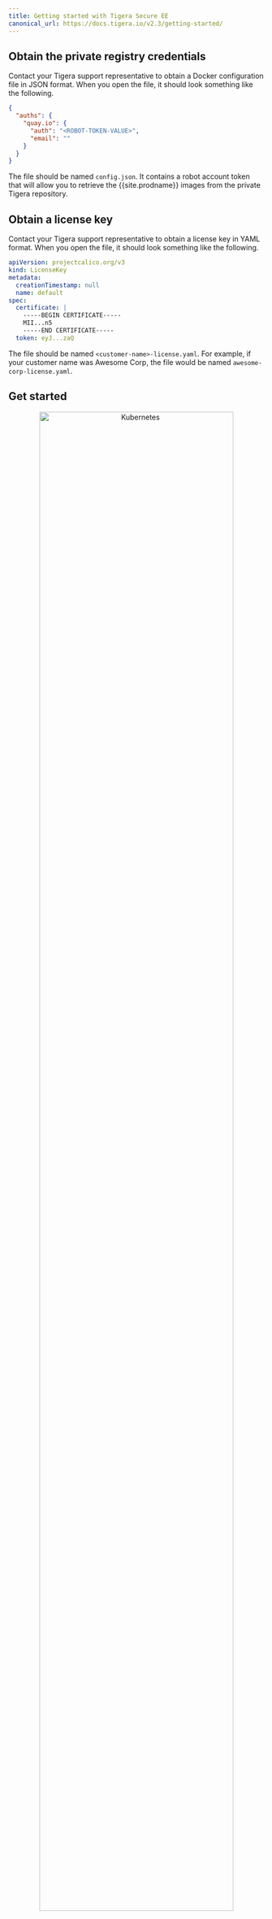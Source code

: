 ```yaml
---
title: Getting started with Tigera Secure EE
canonical_url: https://docs.tigera.io/v2.3/getting-started/
---
```


## Obtain the private registry credentials

Contact your Tigera support representative to obtain a Docker configuration file
in JSON format. When you open the file, it should look something like the following.

```json
{
  "auths": {
    "quay.io": {
      "auth": "<ROBOT-TOKEN-VALUE>",
      "email": ""
    }
  }
}
```

The file should be named `config.json`. It contains a robot account token that will allow you to retrieve the {{site.prodname}} images from the private Tigera repository.

## Obtain a license key

Contact your Tigera support representative to obtain a license key in YAML format.
When you open the file, it should look something like the following.

```yaml
apiVersion: projectcalico.org/v3
kind: LicenseKey
metadata:
  creationTimestamp: null
  name: default
spec:
  certificate: |
    -----BEGIN CERTIFICATE-----
    MII...n5
    -----END CERTIFICATE-----
  token: eyJ...zaQ
```

The file should be named `<customer-name>-license.yaml`. For example, if your customer name
was Awesome Corp, the file would be named `awesome-corp-license.yaml`.

## Get started

<div class="row">
  <div class="col-xs-6 col-md-3" style="text-align:center">
    <a href="/{{page.version}}/getting-started/kubernetes/" class="thumbnail">
      <img src="{{site.baseurl}}/images/kubernetes_logo.svg" alt="Kubernetes" width="87%">
    </a>
    Kubernetes
  </div>
  <div class="col-xs-6 col-md-3" style="text-align:center">
    <a href="/{{page.version}}/getting-started/kubernetes/installation/eks" class="thumbnail">
      <img src="{{site.baseurl}}/images/icon-aws-amazon-eks.svg" alt="Amazon EKS" width="75%">
    </a>
    Amazon EKS
  </div>
  <div class="col-xs-6 col-md-3" style="text-align:center">
    <a href="/{{page.version}}/getting-started/kubernetes/installation/docker-ee" class="thumbnail">
      <img src="{{site.baseurl}}/images/Docker-R-Logo-08-2018-Monochomatic-RGB_Vertical-x3.jpg" alt="Docker Enterprise" width="100%">
    </a>
    Docker Enterprise
  </div>
  <div class="col-xs-6 col-md-3" style="text-align:center">
    <a href="/{{page.version}}/getting-started/openshift/installation/" class="thumbnail">
      <img src="{{site.baseurl}}/images/OpenShift-LogoType.svg" alt="OpenShift" width="80%">
    </a>
    OpenShift
  </div>
</div>
